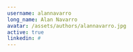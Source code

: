 ```yaml
---
username: alannavarro
long_name: Alan Navarro
avatar: /assets/authors/alannavarro.jpg
active: true
linkedin: #
---
```

